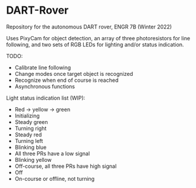 # DART-Rover
Repository for the autonomous DART rover, ENGR 7B (Winter 2022)

Uses PixyCam for object detection, an array of three photoresistors for line following, and two sets of RGB LEDs for lighting and/or status indication.

TODO:
- Calibrate line following
- Change modes once target object is recognized
- Recognize when end of course is reached
- Asynchronous functions

Light status indication list (WIP):
 - Red -> yellow -> green
 -  Initializing
 - Steady green
 -  Turning right
 - Steady red
 -  Turning left
 - Blinking blue
 -  All three PRs have a low signal
 - Blinking yellow
 -  Off-course, all three PRs have high signal
 - Off
 -  On-course or offline, not turning
